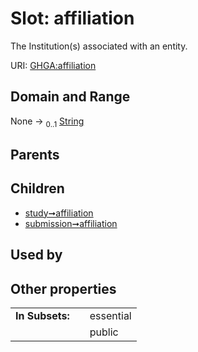 
# Slot: affiliation


The Institution(s) associated with an entity.

URI: [GHGA:affiliation](https://w3id.org/GHGA/affiliation)


## Domain and Range

None &#8594;  <sub>0..1</sub> [String](types/String.md)

## Parents


## Children

 *  [study➞affiliation](study_affiliation.md)
 *  [submission➞affiliation](submission_affiliation.md)

## Used by


## Other properties

|  |  |  |
| --- | --- | --- |
| **In Subsets:** | | essential |
|  | | public |

